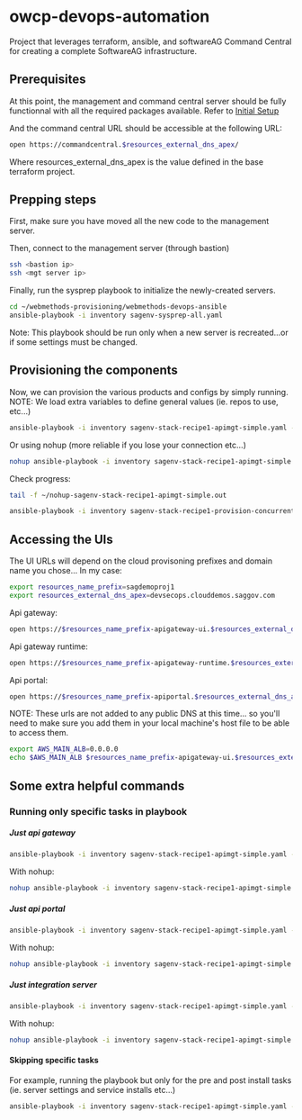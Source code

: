 # owcp-devops-automation

Project that leverages terraform, ansible, and softwareAG Command Central for creating a complete SoftwareAG infrastructure.

## Prerequisites

At this point, the management and command central server should be fully functionnal with all the required packages available.
Refer to [Initial Setup](../../common/README.md)

And the command central URL should be accessible at the following URL:

```bash
open https://commandcentral.$resources_external_dns_apex/
```

Where resources_external_dns_apex is the value defined in the base terraform project.

## Prepping steps

First, make sure you have moved all the new code to the management server.

Then, connect to the management server (through bastion)

```bash
ssh <bastion ip>
ssh <mgt server ip>
```

Finally, run the sysprep playbook to initialize the newly-created servers.

```bash
cd ~/webmethods-provisioning/webmethods-devops-ansible
ansible-playbook -i inventory sagenv-sysprep-all.yaml
```

Note: This playbook should be run only when a new server is recreated...or if some settings must be changed.

## Provisioning the components

Now, we can provision the various products and configs by simply running.
NOTE: We load extra variables to define general values (ie. repos to use, etc...)

```bash
ansible-playbook -i inventory sagenv-stack-recipe1-apimgt-simple.yaml --extra-vars "@vars/sagenv-stack-recipe1-apimgt-simple.yaml"
```

Or using nohup (more reliable if you lose your connection etc...)

```bash
nohup ansible-playbook -i inventory sagenv-stack-recipe1-apimgt-simple.yaml --extra-vars "@vars/sagenv-stack-recipe1-apimgt-simple.yaml" &> ~/nohup-sagenv-stack-recipe1-apimgt-simple.out &
```

Check progress:

```bash
tail -f ~/nohup-sagenv-stack-recipe1-apimgt-simple.out
```

```bash
ansible-playbook -i inventory sagenv-stack-recipe1-provision-concurrent.yaml --extra-vars '{"extravars_filepath":"vars/recipe1-apimgt-simple.yaml"}'
```

## Accessing the UIs

The UI URLs will depend on the cloud provisoning prefixes and domain name you chose...
In my case:

```bash
export resources_name_prefix=sagdemoproj1
export resources_external_dns_apex=devsecops.clouddemos.saggov.com
```

Api gateway:

```bash
open https://$resources_name_prefix-apigateway-ui.$resources_external_dns_apex
```

Api gateway runtime:

```bash
open https://$resources_name_prefix-apigateway-runtime.$resources_external_dns_apex
```

Api portal:

```bash
open https://$resources_name_prefix-apiportal.$resources_external_dns_apex
```

NOTE: These urls are not added to any public DNS at this time... so you'll need to make sure you add them in your local machine's host file to be able to access them.

```bash
export AWS_MAIN_ALB=0.0.0.0
echo $AWS_MAIN_ALB $resources_name_prefix-apigateway-ui.$resources_external_dns_apex $resources_name_prefix-apigateway-runtime.$resources_external_dns_apex $resources_name_prefix-apiportal.$resources_external_dns_apex
```

## Some extra helpful commands

### Running only specific tasks in playbook

##### Just api gateway

```bash
ansible-playbook -i inventory sagenv-stack-recipe1-apimgt-simple.yaml --extra-vars "@vars/sagenv-stack-recipe1-apimgt-simple.yaml" --tags install-apigateway
```

With nohup:

```bash
nohup ansible-playbook -i inventory sagenv-stack-recipe1-apimgt-simple.yaml --extra-vars "@vars/sagenv-stack-recipe1-apimgt-simple.yaml" --tags install-apigateway &> ~/nohup-sagenv-stack-recipe1-apimgt-simple-apigateway.out &
```

##### Just api portal

```bash
ansible-playbook -i inventory sagenv-stack-recipe1-apimgt-simple.yaml --extra-vars "@vars/sagenv-stack-recipe1-apimgt-simple.yaml" --tags install-apiportal
```

With nohup:

```bash
nohup ansible-playbook -i inventory sagenv-stack-recipe1-apimgt-simple.yaml --extra-vars "@vars/sagenv-stack-recipe1-apimgt-simple.yaml" --tags install-apiportal &> ~/nohup-sagenv-stack-recipe1-apimgt-simple-apiportal.out &
```

##### Just integration server

```bash
ansible-playbook -i inventory sagenv-stack-recipe1-apimgt-simple.yaml --extra-vars "@vars/sagenv-stack-recipe1-apimgt-simple.yaml" --tags install-integrationserver
```

With nohup:

```bash
nohup ansible-playbook -i inventory sagenv-stack-recipe1-apimgt-simple.yaml --extra-vars "@vars/sagenv-stack-recipe1-apimgt-simple.yaml" --tags install-integrationserver &> ~/nohup-sagenv-stack-recipe1-apimgt-simple-integrationserver.out &
```

#### Skipping specific tasks

For example, running the playbook but only for the pre and post install tasks (ie. server settings and service installs etc...)

```bash
ansible-playbook -i inventory sagenv-stack-recipe1-apimgt-simple.yaml --extra-vars "@vars/sagenv-stack-recipe1-apimgt-simple.yaml" --tags install-apigateway --skip-tags cce_provisioning.install
```
